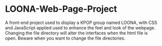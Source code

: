 # LOONA-Web-Page-Project
A front-end project used to display a KPOP group named LOONA, with CSS and JavaScript applied used to enhance the feel and look of the webpage.
Changing the file directory will alter the interfaces when the html file is open. Beware when you want to change the file directories.
